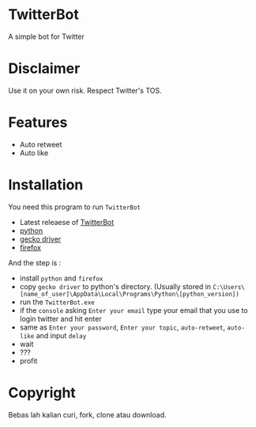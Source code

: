 # TwitterBot
A simple bot for Twitter

# Disclaimer
Use it on your own risk.
Respect Twitter's TOS.

# Features
* Auto retweet
* Auto like

# Installation
You need this program to run ```TwitterBot```
* Latest releaese of [TwitterBot](https://github.com/ghalidouga/TwitterBot/releases)
* [python](https://www.python.org/downloads/)
* [gecko driver](https://github.com/mozilla/geckodriver/releases/tag/v0.24.0)
* [firefox](https://www.mozilla.org/en-US/firefox/)

And the step is :
* install ```python``` and ```firefox```
* copy ```gecko driver``` to python's directory. (Usually stored in ```C:\Users\[name_of_user]\AppData\Local\Programs\Python\[python_version])```
* run the ```TwitterBot.exe```
* if the ```console``` asking ```Enter your email``` type your email that you use to login twitter and hit enter
* same as ```Enter your password```, ```Enter your topic```, ```auto-retweet```, ```auto-like``` and input ```delay```
* wait
* ???
* profit


# Copyright
Bebas lah kalian curi, fork, clone atau download.
